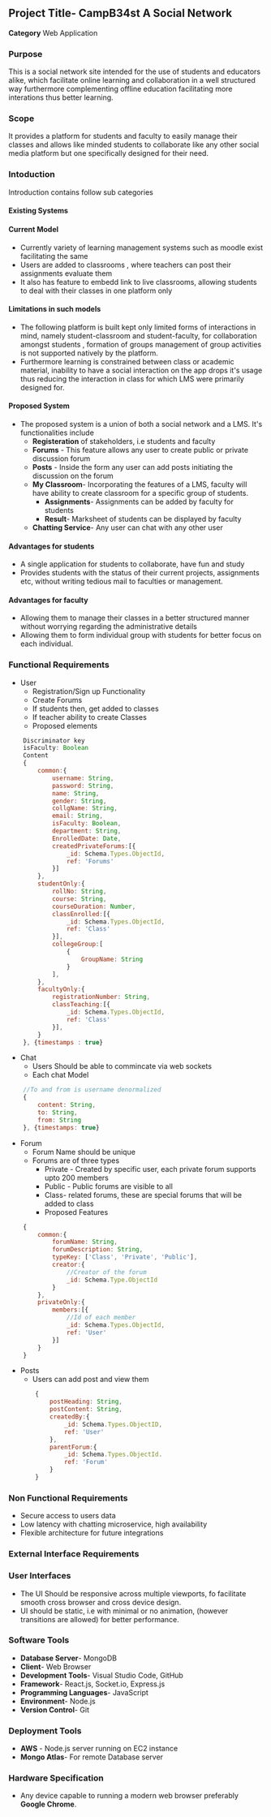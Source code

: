 ## Project Title- CampB34st A Social Network
**Category** Web Application
### Purpose
This is a social network site intended for the use of students and educators alike, which facilitate online learning and collaboration in a well structured way furthermore complementing offline education facilitating more interations thus better learning.

### Scope
It provides a platform for students and faculty to easily manage their classes and allows like minded students to collaborate like any other social media platform but one specifically designed for their need.

### Intoduction
Introduction contains follow sub categories

#### Existing Systems
#### Current Model
- Currently variety of learning management systems such as moodle exist facilitating the same
- Users are added to classrooms , where teachers can post their assignments evaluate them 
- It also has feature to embedd link to live classrooms, allowing students to deal with their classes in one platform only
#### Limitations in such models
- The following platform is built kept only limited forms of interactions in mind, namely student-classroom and student-faculty, for collaboration amongst students , formation of groups management of group activities is not supported natively by the platform.
- Furthermore learning is constrained between class or academic material, inability to have a social interaction on the app drops it's usage thus reducing the interaction in class for which LMS were primarily designed for.
#### Proposed System
- The proposed system is a union of both a social network and a LMS. It's functionalities include
    - **Registeration** of stakeholders, i.e students and faculty
    - **Forums** - This feature allows any user to create public or private discussion forum
    - **Posts** - Inside the form any user can add posts initiating the discussion on the forum
    - **My Classroom**- Incorporating the features of a LMS, faculty will have ability to create classroom for a specific group of students.
        - **Assignments**- Assignments can be added by faculty for students
        - **Result**- Marksheet of students can be displayed by faculty
    - **Chatting Service**- Any user can chat with any other user  

#### Advantages for students
- A single application for students to collaborate, have fun and study
- Provides students with the status of their current projects, assignments etc, without writing tedious mail to faculties or management.

#### Advantages for faculty
- Allowing them to manage their classes in a better structured manner without worrying regarding the administrative details
- Allowing them to form individual group with students for better focus on each individual.


### Functional Requirements

- User
  - Registration/Sign up Functionality
  - Create Forums
  - If students then, get added to classes
  - If teacher ability to create Classes 
  - Proposed elements
```javascript
    Discriminator key
    isFaculty: Boolean
    Content
    {
        common:{
            username: String,
            password: String,
            name: String,
            gender: String,
            collgName: String,
            email: String,
            isFaculty: Boolean,
            department: String,
            EnrolledDate: Date,
            createdPrivateForums:[{
                _id: Schema.Types.ObjectId,
                ref: 'Forums'
            }]
        },
        studentOnly:{
            rollNo: String,
            course: String,
            courseDuration: Number,
            classEnrolled:[{
                _id: Schema.Types.ObjectId,
                ref: 'Class'
            }],
            collegeGroup:[
                {
                    GroupName: String
                }
            ],
        },
        facultyOnly:{
            registrationNumber: String,
            classTeaching:[{
                _id: Schema.Types.ObjectId,
                ref: 'Class'
            }],
        }
    }, {timestamps : true}
```

- Chat
  - Users Should be able to commincate via web sockets
  - Each chat Model

```javascript
    //To and from is username denormalized
    {
        content: String,
        to: String,
        from: String
    }, {timestamps: true}
```

- Forum
  - Forum Name should be unique
  - Forums are of three types
    - Private - Created by specific user, each private forum supports upto 200 members
    - Public - Public forums are visible to all
    - Class- related forums, these are special forums that will be added to class  
    - Proposed Features
```javascript
    {
        common:{
            forumName: String,
            forumDescription: String,
            typeKey: ['Class', 'Private', 'Public'],
            creator:{
                //Creator of the forum
                _id: Schema.Type.ObjectId
            }
        },
        privateOnly:{
            members:[{
                //Id of each member
                _id: Schema.Types.ObjectId,
                ref: 'User'
            }]
        }
    }
```
- Posts
    - Users can add post and view them
    ```javascript
        {
            postHeading: String,
            postContent: String,
            createdBy:{
                _id: Schema.Types.ObjectID,
                ref: 'User'
            },
            parentForum:{
                _id: Schema.Types.ObjectId.
                ref: 'Forum'
            }
        }
    ```
### Non Functional Requirements
- Secure access to users data
- Low latency with chatting microservice, high availability
- Flexible architecture for future integrations 

### External Interface Requirements
### User Interfaces
- The UI Should be responsive across multiple viewports, fo facilitate smooth cross browser and cross device design.
- UI should be static, i.e with minimal or no animation, (however transitions are allowed) for better performance.
<!--
- Proposed UI us as follows
    - **Home Page**
    ![](./assets/Home.png)
    - **Login**
    ![](./assets/Login.jpg)
    - **Signup**
    ![](./assets/Signup.jpg)
    - **Forums**
    ![](./assets/Forums.png)
    - **Chat**
    ![](./assets/Chat.png)
-->
### Software Tools
- **Database Server**- MongoDB 
- **Client**- Web Browser
- **Development Tools**- Visual Studio Code, GitHub
- **Framework**- React.js, Socket.io, Express.js
- **Programming Languages**- JavaScript
- **Environment**- Node.js
- **Version Control**- Git

### Deployment Tools
- **AWS** - Node.js server running on EC2 instance
- **Mongo Atlas**- For remote Database server

### Hardware Specification
- Any device capable to running a modern web browser preferably **Google Chrome**.
